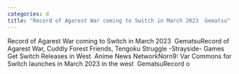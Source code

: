 ```yaml
---
categories: d
title: "Record of Agarest War coming to Switch in March 2023  Gematsu"
---
```

Record of Agarest War coming to Switch in March 2023&nbsp;&nbsp;GematsuRecord of Agarest War, Cuddly Forest Friends, Tengoku Struggle -Strayside- Games Get Switch Releases in West&nbsp;&nbsp;Anime News NetworkNorn9: Var Commons for Switch launches in March 2023 in the west&nbsp;&nbsp;GematsuRecord o